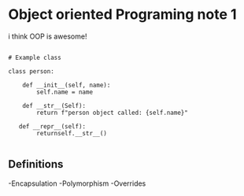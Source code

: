 # Object oriented Programing note 1

i think OOP is awesome!

```phyton

# Example class

class person:

    def __init__(self, name):
        self.name = name
    
    def __str__(Self):
        return f"person object called: {self.name}"
   
   def __repr__(self):
        returnself.__str__()


```

## Definitions
-Encapsulation
-Polymorphism
-Overrides
